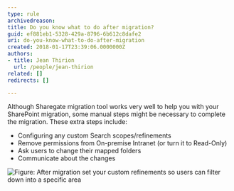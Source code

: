 ```yaml
---
type: rule
archivedreason: 
title: Do you know what to do after migration?
guid: ef881eb1-5328-429a-8796-6b612c8dafe2
uri: do-you-know-what-to-do-after-migration
created: 2018-01-17T23:39:06.0000000Z
authors:
- title: Jean Thirion
  url: /people/jean-thirion
related: []
redirects: []

---
```


Although Sharegate migration tool works very well to help you with your SharePoint migration, some manual steps might be necessary to complete the migration. These extra steps include:


<!--endintro-->

* Configuring any custom Search scopes/refinements
* Remove permissions from On-premise Intranet (or turn it to Read-Only)
* Ask users to change their mapped folders
* Communicate about the changes


![Figure: After migration set your custom refinements so users can filter down into a specific area](set-custom-refinements.png)
